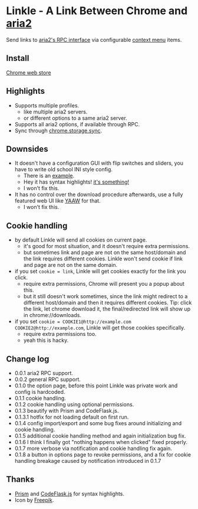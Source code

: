 # Linkle - A Link Between Chrome and [aria2](https://aria2.github.io/)
Send links to
[aria2's RPC interface](https://aria2.github.io/manual/en/html/aria2c.html#rpc-interface)
via configurable [context menu](https://developer.chrome.com/extensions/contextMenus) items.

Install
---
[Chrome web store](https://chrome.google.com/webstore/detail/linkle/okcgleaeeoddghoiabpapmnkckncbjba)

Highlights
---
* Supports multiple profiles.
	* like multiple aria2 servers.
	* or different options to a same aria2 server.
* Supports all aria2 options, if available through RPC.
* Sync through [chrome.storage.sync](https://developer.chrome.com/extensions/storage#property-sync).

Downsides
---
* It doesn't have a configuration GUI with flip switches and sliders,
you have to write old school INI style config.
	* There is an [example](https://github.com/Jimmy-Z/Linkle/blob/master/Linkle/example.conf).
	* Hey it has syntax highlights! [it's something!](http://knowyourmeme.com/memes/its-something)
	* I won't fix this.
* It has no control over the download procedure afterwards,
use a fully featured web UI like [YAAW](https://binux.github.io/yaaw/) for that.
	* I won't fix this.

Cookie handling
---
* by default Linkle will send all cookies on current page.
	* it's good for most situation, and it doesn't require extra permissions.
	* but sometimes link and page are not on the same host/domain and the link requires different cookies.
	Linkle won't send cookie if link and page are not on the same domain.
* if you set `cookie = link`, Linkle will get cookies exactly for the link you click.
	* require extra permissions, Chrome will present you a popup about this.
	* but it still doesn't work sometimes, since the link might redirect to a different host/domain and then it requires different cookies.
	Tip: click the link, let chrome download it, the final/redirected link will show up in chrome://downloads.
* if you set `cookie = COOKIE1@http://example.com COOKIE2@http://example.com`, Linkle will get those cookies specifically.
	* require extra permissions too.
	* yeah this is hacky.

Change log
---
* 0.0.1 aria2 RPC support.
* 0.0.2 general RPC support.
* 0.1.0 the option page, before this point Linkle was private work and config is hardcoded.
* 0.1.1 cookie handling.
* 0.1.2 cookie handling using optional permissions.
* 0.1.3 beautify with Prism and CodeFlask.js.
* 0.1.3.1 hotfix for not loading default on first run.
* 0.1.4 config import/export and some bug fixes around initializing and cookie handling.
* 0.1.5 additional cookie handling method and again initialization bug fix.
* 0.1.6 I think I finally got "nothing happens when clicked" fixed properly.
* 0.1.7 more verbose via notification and cookie handling fix again.
* 0.1.8 a button in options page to revoke permissions,
and a fix for cookie handling breakage caused by notification introduced in 0.1.7

Thanks
---
* [Prism](http://prismjs.com/) and
[CodeFlask.js](https://kazzkiq.github.io/CodeFlask.js/) for syntax highlights.
* Icon by [Freepik](http://www.flaticon.com/free-icon/download_109717).
